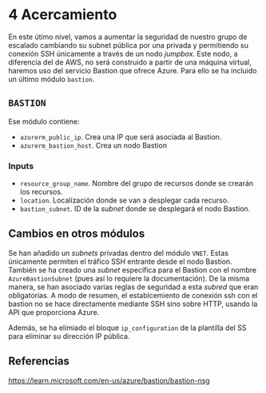 # 4 Acercamiento
En este útimo nivel, vamos a aumentar la seguridad de nuestro grupo de escalado cambiando su subnet pública por una privada y permitiendo su conexión SSH únicamente a través de un nodo *jumpbox*. Este nodo, a diferencia del de AWS, no será construido a partir de una máquina virtual, haremos uso del servicio Bastion que ofrece Azure. Para ello se ha incluido un último módulo `bastion`.

## `BASTION`
Ese módulo contiene:
* `azurerm_public_ip`. Crea una IP que será asociada al Bastion.
* `azurerm_bastion_host`. Crea un nodo Bastion
### Inputs
* `resource_group_name`. Nombre del grupo de recursos donde se crearán los recursos.
* `location`. Localización donde se van a desplegar cada recurso.
* `bastion_subnet`. ID de la *subnet* donde se desplegará el nodo Bastion.

## Cambios en otros módulos
Se han añadido un *subnets* privadas dentro del módulo `VNET`. Estas únicamente permiten el tráfico SSH entrante desde el nodo Bastion.
También se ha creado una *subnet* específica para el Bastion con el nombre `AzureBastionSubnet` (pues así lo requiere la documentación). De la misma manera, se han asociado varias reglas de seguridad a esta *subred* que eran obligatorias. A modo de resumen, el establcemiento de conexión ssh con el bastion no se hace directamente mediante SSH sino sobre HTTP, usando la API que proporciona Azure.

Además, se ha elimiado el bloque `ip_configuration` de la plantilla del SS para eliminar su dirección IP
pública.

## Referencias
https://learn.microsoft.com/en-us/azure/bastion/bastion-nsg